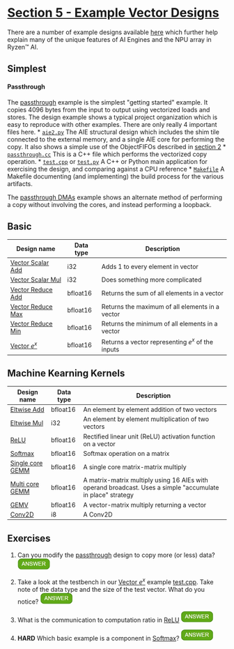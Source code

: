 <!---//===- README.md --------------------------*- Markdown -*-===//
//
// This file is licensed under the Apache License v2.0 with LLVM Exceptions.
// See https://llvm.org/LICENSE.txt for license information.
// SPDX-License-Identifier: Apache-2.0 WITH LLVM-exception
//
// Copyright (C) 2022, Advanced Micro Devices, Inc.
// 
//===----------------------------------------------------------------------===//-->

# <ins>Section 5 - Example Vector Designs</ins>

There are a number of example designs available [here](../../programming_examples/) which further help explain many of the unique features of AI Engines and the NPU array in Ryzen™ AI.

## Simplest

#### Passthrough

The [passthrough](../../programming_examples/basic/passthrough_kernel/) example is the simplest "getting started" example.  It copies 4096 bytes from the input to output using vectorized loads and stores.  The design example shows a typical project organization which is easy to reproduce with other examples.  There are only really 4 important files here.
    * [`aie2.py`](../../programming_examples/basic/passthrough_kernel/aie2.py) The AIE structural design which includes the shim tile connected to the external memory, and a single AIE core for performing the copy.  It also shows a simple use of the ObjectFIFOs described in [section 2](../section-2)
    * [`passthrough.cc`](../../aie_kernels/generic/passThrough.cc)  This is a C++ file which performs the vectorized copy operation.
    * [`test.cpp`](../../programming_examples/basic/passthrough_kernel/test.cpp) or [`test.py`](../../programming_examples/basic/passthrough_kernel/test.py) A C++ or Python main application for exercising the design, and comparing against a CPU reference
    * [`Makefile`](../../programming_examples/basic/passthrough_kernel/Makefile) A Makefile documenting (and implementing) the build process for the various artifacts.

The [passthrough DMAs](../../programming_examples/basic/passthrough_dmas/) example shows an alternate method of performing a copy without involving the cores, and instead performing a loopback.

## Basic

| Design name | Data type | Description |
|-|-|-|
| [Vector Scalar Add](../../programming_examples/basic/vector_scalar_add/) | i32 |Adds 1 to every element in  vector | 
| [Vector Scalar Mul](../../programming_examples/basic/vector_scalar_mul/) | i32 | Does something more complicated | 
| [Vector Reduce Add](../../programming_examples/basic/vector_reduce_add/) | bfloat16 | Returns the sum of all elements in a vector | 
| [Vector Reduce Max](../../programming_examples/basic/vector_reduce_max/) | bfloat16 | Returns the maximum of all elements in a vector | 
| [Vector Reduce Min](../../programming_examples/basic/vector_reduce_min/) | bfloat16 | Returns the minimum of all elements in a vector | 
| [Vector $e^x$](../../programming_examples/basic/vector_exp/) | bfloat16 | Returns a vector representing $e^x$ of the inputs | 

## Machine Kearning Kernels

| Design name | Data type | Description | 
|-|-|-|
| [Eltwise Add](../../programming_examples/ml/eltwise_add/) | bfloat16 | An element by element addition of two vectors | 
| [Eltwise Mul](../../programming_examples/ml/eltwise_mul/) | i32 | An element by element multiplication of two vectors | 
| [ReLU](../../programming_examples/ml/relu/) | bfloat16 | Rectified linear unit (ReLU) activation function on a vector| 
| [Softmax](../../programming_examples/ml/softmax/) | bfloat16 | Softmax operation on a matrix  | 
| [Single core GEMM](../../programming_examples/basic/matrix_multiplication/single_core) | bfloat16 | A single core matrix-matrix multiply | 
| [Multi core GEMM](../../programming_examples/basic/matrix_multiplication/whole_array) | bfloat16 | A matrix-matrix multiply using 16 AIEs with operand broadcast.  Uses a simple "accumulate in place" strategy | 
| [GEMV](../../programming_examples/basic/matrix_multiplication/matrix_vector) | bfloat16 | A vector-matrix multiply returning a vector
| [Conv2D](../../programming_examples/basic/vector_exp/) | i8 | A Conv2D | 

## Exercises

1. Can you modify the [passthrough](../../programming_examples/basic/passthrough_kernel/) design to copy more (or less) data? <img src="../../mlir_tutorials/images/answer1.jpg" title="Check the Makefile...PASSTHROUGH_SIZE" height=25>

1. Take a look at the testbench in our [Vector $e^x$](../../programming_examples/basic/vector_exp/) example [test.cpp](../../programming_examples/basic/vector_exp/test.cpp). Take note of the data type and the size of the test vector. What do you notice? <img src="../../mlir_tutorials/images/answer1.jpg" title="We are testing 65536 values or 2^16, therefore testing all possible bfloat16 values through the approximation." height=25>

1. What is the communication to computation ratio in [ReLU](../../programming_examples/ml/relu/) <img src="../../mlir_tutorials/images/answer1.jpg" title="~6 as reported by the Trace. This is why it is a good candiate for kernel fusion with Conv2D or GEMMs for ML." height=25>

1. **HARD** Which basic example is a component in [Softmax](../../programming_examples/ml/softmax/)? <img src="../../mlir_tutorials/images/answer1.jpg" title="[Vector $e^x$](../../programming_examples/basic/vector_exp/)" height=25>
